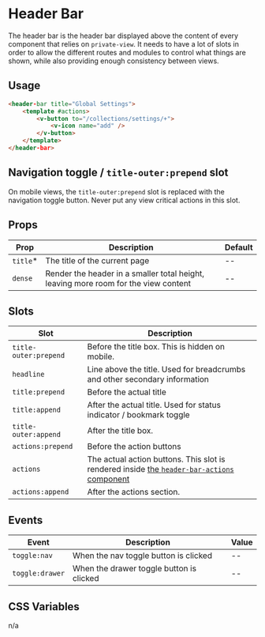 # Header Bar

The header bar is the header bar displayed above the content of every component that relies on
`private-view`. It needs to have a lot of slots in order to allow the different routes and modules
to control what things are shown, while also providing enough consistency between views.

## Usage

```html
<header-bar title="Global Settings">
	<template #actions>
		<v-button to="/collections/settings/+">
			<v-icon name="add" />
		</v-button>
	</template>
</header-bar>
```

## Navigation toggle / `title-outer:prepend` slot

On mobile views, the `title-outer:prepend` slot is replaced with the navigation toggle button. Never
put any view critical actions in this slot.

## Props
| Prop          | Description                                                                         | Default |
|---------------|-------------------------------------------------------------------------------------|---------|
| `title`*      | The title of the current page                                                       | --      |
| `dense`       | Render the header in a smaller total height, leaving more room for the view content | --      |

## Slots
| Slot                  | Description                                                                                                          |
|-----------------------|----------------------------------------------------------------------------------------------------------------------|
| `title-outer:prepend` | Before the title box. This is hidden on mobile.                                                                      |
| `headline`            | Line above the title. Used for breadcrumbs and other secondary information                                           |
| `title:prepend`       | Before the actual title                                                                                              |
| `title:append`        | After the actual title. Used for status indicator / bookmark toggle                                                  |
| `title-outer:append`  | After the title box.                                                                                                 |
| `actions:prepend`     | Before the action buttons                                                                                            |
| `actions`             | The actual action buttons. This slot is rendered inside [the `header-bar-actions` component](../header-bar-actions/) |
| `actions:append`      | After the actions section.                                                                                           |

## Events
| Event           | Description                              | Value |
|-----------------|------------------------------------------|-------|
| `toggle:nav`    | When the nav toggle button is clicked    | --    |
| `toggle:drawer` | When the drawer toggle button is clicked | --    |

## CSS Variables
n/a
